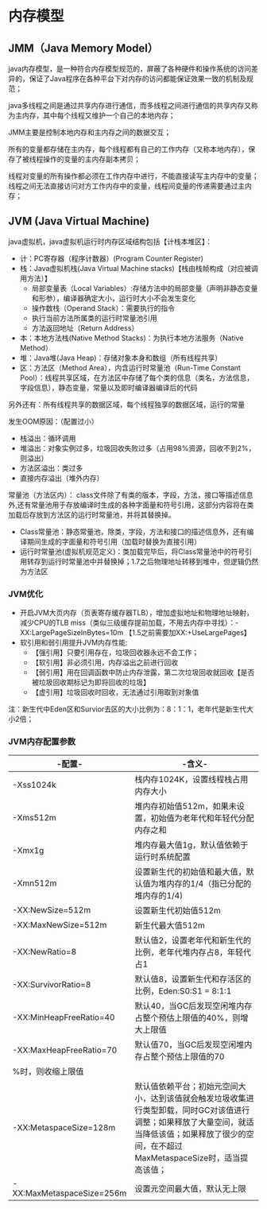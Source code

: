 # 内存模型
## JMM（Java Memory Model）
java内存模型，是一种符合内存模型规范的，屏蔽了各种硬件和操作系统的访问差异的，保证了Java程序在各种平台下对内存的访问都能保证效果一致的机制及规范；

java多线程之间是通过共享内存进行通信，而多线程之间进行通信的共享内存又称为主内存，其中每个线程又维护一个自己的本地内存；

JMM主要是控制本地内存和主内存之间的数据交互；

所有的变量都存储在主内存，每个线程都有自己的工作内存（又称本地内存），保存了被线程操作的变量的主内存副本拷贝；

线程对变量的所有操作都必须在工作内存中进行，不能直接读写主内存中的变量；线程之间无法直接访问对方工作内存中的变量，线程间变量的传递需要通过主内存；

## JVM (Java Virtual Machine)

java虚拟机，java虚拟机运行时内存区域结构包括【计栈本堆区】：

- 计：PC寄存器（程序计数器）(Program Counter Register)
- 栈：Java虚拟机栈(Java Virtual Machine stacks)【栈由栈帧构成（对应被调用方法）】
    - 局部变量表（Local Variables）:存储方法中的局部变量（声明非静态变量和形参），编译器确定大小，运行时大小不会发生变化
    - 操作数栈（Operand Stack）：需要执行的指令
    - 执行当前方法所属类的运行时常量池引用
    - 方法返回地址（Return Address）
- 本：本地方法栈(Native Method Stacks)：为执行本地方法服务（Native Method）
- 堆：Java堆(Java Heap)：存储对象本身和数组（所有线程共享）
- 区：方法区（Method Area），内含运行时常量池（Run-Time Constant Pool）：线程共享区域，在方法区中存储了每个类的信息（类名，方法信息，字段信息），静态变量，常量以及即时编译器编译后的代码

另外还有：所有线程共享的数据区域，每个线程独享的数据区域，运行的常量

发生OOM原因：（配置过小）
- 栈溢出：循环调用
- 堆溢出：对象实例过多，垃圾回收失败过多（占用98%资源，回收不到2%，则溢出）
- 方法区溢出：类过多
- 直接内存溢出（堆外内存）

常量池（方法区内）：
class文件除了有类的版本，字段，方法，接口等描述信息外,还有常量池用于存放编译时生成的各种字面量和符号引用，这部分内容将在类加载后存放到方法区的运行时常量池，并将其替换掉。
- Class常量池：静态常量池，除类，字段，方法和接口的描述信息外，还有编译期间生成的字面量和符号引用（加载时替换为直接引用）
- 运行时常量池(虚拟机规范定义)：类加载完毕后，将Class常量池中的符号引用转存到运行时常量池中并替换掉；1.7之后物理地址转移到堆中，但逻辑仍然为方法区


### JVM优化

- 开启JVM大页内存（页表寄存缓存器TLB），增加虚拟地址和物理地址映射，减少CPU的TLB miss（类似三级缓存提前加载，不用去内存中寻找）：-XX:LargePageSizeInBytes=10m 【1.5之前需要加XX:+UseLargePages】
- 软引用和弱引用提升JVM内存性能:
    - 【强引用】只要引用存在，垃圾回收器永远不会工作；
    - 【软引用】非必须引用，内存溢出之前进行回收
    - 【弱引用】用在回调函数中防止内存泄露，第二次垃圾回收就回收【是否被垃圾回收期标记为即将回收的垃圾】
    - 【虚引用】垃圾回收时回收，无法通过引用取到对象值

注：新生代中Eden区和Survior去区的大小比例为：8：1：1，老年代是新生代大小2倍；

### JVM内存配置参数

|-配置-|-含义-|
|-|-|
|-Xss1024k|栈内存1024K，设置线程栈占用内存大小|
|-Xms512m| 堆内存初始值512m，如果未设置，初始值为老年代和年轻代分配内存之和|
|-Xmx1g| 堆内存最大值1g，默认值依赖于运行时系统配置|
|-Xmn512m| 设置新生代的初始值和最大值，默认值为堆内存的1/4（指已分配的堆内存的1/4)|
|-XX:NewSize=512m | 设置新生代初始值512m |
|-XX:MaxNewSize=512m | 新生代最大值512m|
|-XX:NewRatio=8 | 默认值2，设置老年代和新生代的比例，老年代堆内存占8，年轻代占1 |
|-XX:SurvivorRatio=8 | 默认值8，设置新生代和存活区的比例，Eden:S0:S1 = 8:1:1|
|-XX:MinHeapFreeRatio=40 | 默认40，当GC后发现空闲堆内存占整个预估上限值的40%，则增大上限值|
|-XX:MaxHeapFreeRatio=70 | 默认值70，当GC后发现空闲堆内存占整个预估上限值的70
%时，则收缩上限值 |
| -XX:MetaspaceSize=128m | 默认值依赖平台；初始元空间大小，达到该值就会触发垃圾收集进行类型卸载，同时GC对该值进行调整；如果释放了大量空间，就适当降低该值；如果释放了很少的空间，在不超过MaxMetaspaceSize时，适当提高该值；
| -XX:MaxMetaspaceSize=256m | 设置元空间最大值，默认无上限|


